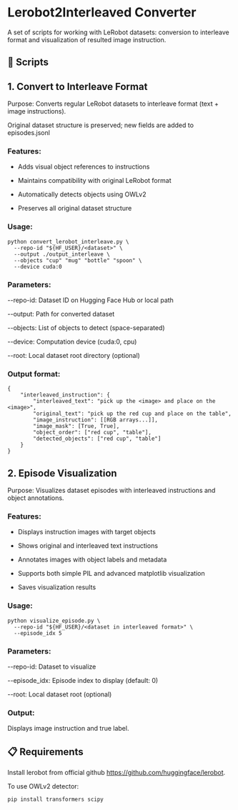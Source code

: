 # Lerobot2Interleaved Converter

A set of scripts for working with LeRobot datasets: conversion to interleave format and visualization of resulted image instruction.

## 🔧 Scripts

## 1. Convert to Interleave Format

Purpose: Converts regular LeRobot datasets to interleave format (text + image instructions).

Original dataset structure is preserved; new fields are added to episodes.jsonl

### Features:

- Adds visual object references to instructions

- Maintains compatibility with original LeRobot format

- Automatically detects objects using OWLv2

- Preserves all original dataset structure

### Usage:

```
python convert_lerobot_interleave.py \
  --repo-id "${HF_USER}/<dataset>" \
  --output ./output_interleave \
  --objects "cup" "mug" "bottle" "spoon" \
  --device cuda:0
```

### Parameters:

--repo-id: Dataset ID on Hugging Face Hub or local path

--output: Path for converted dataset

--objects: List of objects to detect (space-separated)

--device: Computation device (cuda:0, cpu)

--root: Local dataset root directory (optional)

### Output format:

```
{
    "interleaved_instruction": {
        "interleaved_text": "pick up the <image> and place on the <image>",
        "original_text": "pick up the red cup and place on the table",
        "image_instruction": [[RGB arrays...]],
        "image_mask": [True, True],
        "object_order": ["red cup", "table"],
        "detected_objects": ["red cup", "table"]
    }
}
```

## 2. Episode Visualization

Purpose: Visualizes dataset episodes with interleaved instructions and object annotations.

### Features:

- Displays instruction images with target objects

- Shows original and interleaved text instructions

- Annotates images with object labels and metadata

- Supports both simple PIL and advanced matplotlib visualization

- Saves visualization results

### Usage:

```
python visualize_episode.py \
  --repo-id "${HF_USER}/<dataset in interleaved format>" \
  --episode_idx 5
```

### Parameters:

--repo-id: Dataset to visualize

--episode_idx: Episode index to display (default: 0)

--root: Local dataset root (optional)

### Output: 

Displays image instruction and true label.

## 📋 Requirements

Install lerobot from official github https://github.com/huggingface/lerobot.

To use OWLv2 detector:

```
pip install transformers scipy
```